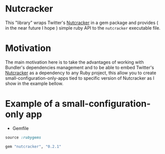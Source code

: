 # Nutcracker
This "library" wraps Twitter's [Nutcracker](https://github.com/twitter/twemproxy) in a gem package and provides ( in the near future I hope ) simple ruby API to the `nutcracker` executable file.

# Motivation
The main motivation here is to take the advantages of working with Bundler's dependencies management and to be able to embed Twitter's [Nutcracker](https://github.com/twitter/twemproxy) as a dependency to any Ruby project, this allow you to create small-configuration-only-apps tied to specific version of Nutcracker as I show in the example bellow.

# Example of a small-configuration-only app

- Gemfile

```ruby
source :rubygems

gem "nutcracker", "0.2.1"
```
